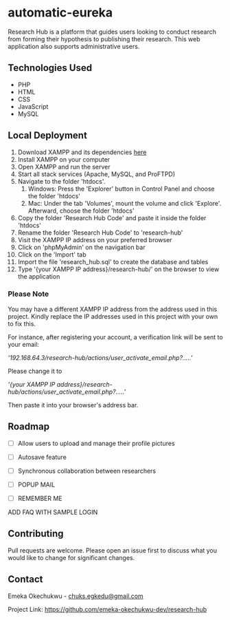 # automatic-eureka
Research Hub is a platform that guides users looking to conduct research from forming their hypothesis to publishing their research. This web application also supports administrative users.

## Technologies Used

* PHP
* HTML
* CSS
* JavaScript
* MySQL

## Local Deployment 

1. Download XAMPP and its dependencies [here](https://www.apachefriends.org/index.html "Official Apache website")
2. Install XAMPP on your computer
3. Open XAMPP and run the server
4. Start all stack services (Apache, MySQL, and ProFTPD)
5. Navigate to the folder 'htdocs'.
    1. Windows: Press the 'Explorer' button in Control Panel and choose the folder 'htdocs'
    2. Mac: Under the tab 'Volumes', mount the volume and click 'Explore'. Afterward, choose the folder 'htdocs'
6. Copy the folder 'Research Hub Code' and paste it inside the folder 'htdocs'
7. Rename the folder 'Research Hub Code' to 'research-hub'
8. Visit the XAMPP IP address on your preferred browser
9. Click on 'phpMyAdmin' on the navigation bar
10. Click on the 'Import' tab 
11. Import the file 'research_hub.sql' to create the database and tables
12. Type '{your XAMPP IP address}/research-hub/' on the browser to view the application

### Please Note

You may have a different XAMPP IP address from the address used in this project. Kindly replace the IP addresses used in this project with your own to fix this.

For instance, after registering your account, a verification link will be sent to your email:

_'192.168.64.3/research-hub/actions/user_activate_email.php?.....'_

Please change it to

_'{your XAMPP IP address}/research-hub/actions/user_activate_email.php?.....'_

Then paste it into your browser's address bar.

## Roadmap

- [ ] Allow users to upload and manage their profile pictures
- [ ] Autosave feature
- [ ] Synchronous collaboration between researchers
- [ ] POPUP MAIL
- [ ] REMEMBER ME


ADD FAQ WITH SAMPLE LOGIN



## Contributing

Pull requests are welcome. Please open an issue first to discuss what you would like to change for significant changes.

## Contact

Emeka Okechukwu - chuks.egkedu@gmail.com

Project Link: https://github.com/emeka-okechukwu-dev/research-hub
